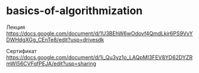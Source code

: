 # basics-of-algorithmization

Лекция 
https://docs.google.com/document/d/1U3BEhW6wOdovf4QmdLkir6PS9VvYDWHdgXGg_CEnTe8/edit?usp=drivesdk
 
Сертификат
https://docs.google.com/document/d/1i_Qu3yz1o_LAQpMI3FEV8YD62DYZRmWI56CVFqfPEJA/edit?usp=sharing
